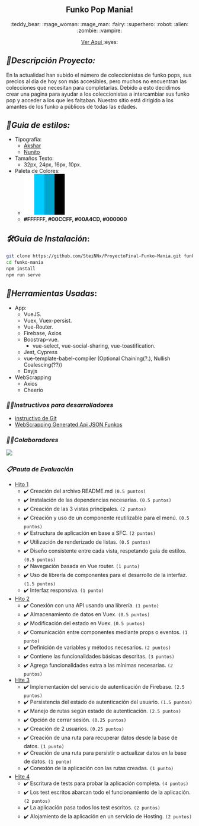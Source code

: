 <p align="center">
    <h2 align="center">
        Funko Pop Mania!
    </h2>
    <p align="center"> 
        :teddy_bear: :mage_woman: :mage_man: :fairy: :superhero: :robot: :alien: :zombie: :vampire:
    </p>
    <p align="center">
        <a href="https://proyecto-final-funko-mania.vercel.app/" target="_blank">
            Ver Aquí
        </a>
        :eyes:
    </p>
</p>

## _:scroll:Descripción Proyecto:_

En la actualidad han subido el número de coleccionistas de funko pops, sus precios al día de hoy son más accesibles, pero muchos no encuentran las colecciones que necesitan para completarlas. 
Debido a esto decidimos crear una pagina para ayudar a los coleccionistas a intercambiar sus funko pop y acceder a los que les faltaban.
Nuestro sitio está dirigido a los amantes de los funko a públicos de todas las edades.

## _:art:Guia de estilos:_
- Tipografía: 
    - [Akshar](https://fonts.google.com/specimen/Akshar?query=Akshar)
    - [Nunito](https://fonts.google.com/specimen/Nunito?query=nunito)
- Tamaños Texto:
    - 32px, 24px, 16px, 10px.
- Paleta de Colores: 
    - <img src="./docs/img/colorscheme.png" width="110" height="110">
    - **#FFFFFF, #00CCFF, #00A4CD, #000000**

## _:hammer_and_wrench:Guia de Instalación_:

```bash
git clone https://github.com/SteiNNx/ProyectoFinal-Funko-Mania.git funko-mania
cd funko-mania
npm install
npm run serve
```

## _:triangular_ruler:Herramientas Usadas_:
- App:
  - VueJS.
  - Vuex, Vuex-persist.
  - Vue-Router.
  - Firebase, Axios
  - Boostrap-vue.
    - vue-select, vue-social-sharing, vue-toastification.
  - Jest, Cypress
  - vue-template-babel-compiler (Optional Chaining(?.), Nullish Coalescing(??))
  - Dayjs
- WebScrapping
  - Axios
  - Cheerio

### _:woman_technologist:Instructivos para desarrolladores_
- [instructivo de Git](docs/git-commands.md)
- [WebScrapping Generated Api JSON Funkos](https://github.com/SteiNNx/WebScrappingSample-ProyectoFinal-Funko-Mania)

### _:man_technologist:Colaboradores_
<a href="https://github.com/SteiNNx/ProyectoFinal-Funko-Mania/graphs/contributors">
  <img src="https://contrib.rocks/image?repo=SteiNNx/ProyectoFinal-Funko-Mania" />
</a>

### _:clipboard:Pauta de Evaluación_

- [Hito 1](docs/hitos.md#hito-one)
    - :heavy_check_mark: Creación del archivo README.md `(0.5 puntos)`
    - :heavy_check_mark: Instalación de las dependencias necesarias. `(0.5 puntos)`
    - :heavy_check_mark: Creación de las 3 vistas principales. `(2 puntos)`
    - :heavy_check_mark: Creación y uso de un componente reutilizable para el menú. `(0.5 puntos)`
    - :heavy_check_mark: Estructura de aplicación en base a SFC. `(2 puntos)`
    - :heavy_check_mark: Utilización de renderizado de listas. `(0.5 puntos)`
    - :heavy_check_mark: Diseño consistente entre cada vista, respetando guía de estilos. `(0.5 puntos)`
    - :heavy_check_mark: Navegación basada en Vue router. `(1 punto)`
    - :heavy_check_mark: Uso de librería de componentes para el desarrollo de la interfaz. `(1.5 puntos)`
    - :heavy_check_mark: Interfaz responsiva. `(1 punto)`
- [Hito 2](docs/hitos.md#hito-two)
    - :heavy_check_mark: Conexión con una API usando una librería. `(1 punto)`
    - :heavy_check_mark: Almacenamiento de datos en Vuex. `(0.5 puntos)`
    - :heavy_check_mark: Modificación del estado en Vuex. `(0.5 puntos)`
    - :heavy_check_mark: Comunicación entre componentes mediante props o eventos. `(1 punto)`
    - :heavy_check_mark: Definición de variables y métodos necesarios. `(2 puntos)`
    - :heavy_check_mark: Contiene las funcionalidades básicas descritas. `(3 puntos)`
    - :heavy_check_mark: Agrega funcionalidades extra a las mínimas necesarias. `(2 puntos)`
- [Hite 3](docs/hitos.md#hito-three)
    - :heavy_check_mark: Implementación del servicio de autenticación de Firebase. `(2.5 puntos)`
    - :heavy_check_mark: Persistencia del estado de autenticación del usuario. `(1.5 puntos)`
    - :heavy_check_mark: Manejo de rutas según estado de autenticación. `(2.5 puntos)`
    - :heavy_check_mark: Opción de cerrar sesión. `(0.25 puntos)`
    - :heavy_check_mark: Creación de 2 usuarios. `(0.25 puntos)`
    - :heavy_check_mark: Creación de una ruta para recuperar datos desde la base de datos. `(1 punto)`
    - :heavy_check_mark: Creación de una ruta para persistir o actualizar datos en la base de datos. `(1 punto)`
    - :heavy_check_mark: Conexión de la aplicación con las rutas creadas. `(1 punto)`
- [Hite 4](docs/hitos.md#hito-four)
    - :heavy_check_mark: Escritura de tests para probar la aplicación completa. `(4 puntos)`
    - :heavy_check_mark: Los test escritos abarcan todo el funcionamiento de la aplicación. `(2 puntos)`
    - :heavy_check_mark: La aplicación pasa todos los test escritos. `(2 puntos)`
    - :heavy_check_mark: Alojamiento de la aplicación en un servicio de Hosting. `(2 puntos)`

